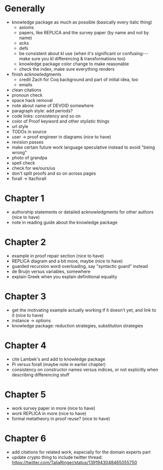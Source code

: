 

# Generally

- knowledge package as much as possible (basically every italic thing)
  + axioms
  + papers, like REPLICA and the survey paper (by name and not by name)
  + acks
  + defs
  + be consistent about kl use (when it's significant or confusing---make sure you kl differencing & transformations too)
  + knowledge package color change to make reasonable
  + check the index, make sure everything renders
- finish acknowledgments
  + credit Zach for Coq background and part of initial idea, too
  + emails
- clean citations
- pronoun check
- space hack removal
- note about name of DEVOID somewhere
- paragraph style: add periods?
- code links: consistency and so on
- color of Proof keyword and other stylistic things
- url style
- TODOs in source
- user -> proof engineer in diagrams (nice to have)
- revision passes
- make certain future work language speculative instead to avoid "being wrong"
- photo of grandpa
- spell check
- check for we/ours/us
- don't split proofs and so on across pages
- forall -> ltacforall

# Chapter 1

- authorship statements or detailed acknowledgments for other authors (nice to have)
- note in reading guide about the knowledge package

# Chapter 2

- example in proof repair section (nice to have)
- REPLICA diagram and a bit more, maybe (nice to have)
- guarded recursion word overloading, say "syntactic guard" instead
- de Bruijn versus variables, somewhere
- explain Greek when you explain definitional equality

# Chapter 3

- get the motivating example actually working if it doesn't yet, and link to it (nice to have)
- instance -> options
- knowledge package: reduction strategies, substitution strategies

# Chapter 4

- cite Lambek's and add to knowledge package
- Pi versus forall (maybe note in earlier chapter)
- consistency on constructor names versus indices, or not explicitly when describing differencing stuff

# Chapter 5

- work survey paper in more (nice to have)
- work REPLICA in more (nice to have)
- formal metatheory in proof reuse? (nice to have)

# Chapter 6

- add citations for related work, especially for the domain experts part
- update crypto thing to include twitter thread: https://twitter.com/TaliaRinger/status/1391943048465055750

